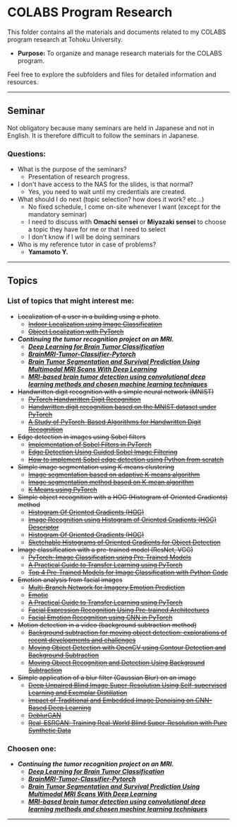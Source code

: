 # COLABS Program Research

This folder contains all the materials and documents related to my COLABS program research at Tohoku University.

- **Purpose:** To organize and manage research materials for the COLABS program.

Feel free to explore the subfolders and files for detailed information and resources.

---

## Seminar
Not obligatory because many seminars are held in Japanese and not in English. It is therefore difficult to follow the seminars in Japanese.

### Questions:
- What is the purpose of the seminars?
    - Presentation of research progress.
- I don't have access to the NAS for the slides, is that normal?
    - Yes, you need to wait until my credentials are created.
- What should I do next (topic selection? how does it work? etc...)
    - No fixed schedule, I come on-site whenever I want (except for the mandatory seminar)
    - I need to discuss with **Omachi sensei** or **Miyazaki sensei** to choose a topic they have for me or that I need to select
    - I don't know if I will be doing seminars
- Who is my reference tutor in case of problems?
    - **Yamamoto Y.**

---

## Topics

### List of topics that might interest me:
- ~~Localization of a user in a building using a photo~~.
    - ~~[Indoor Localization using Image Classification](https://journals.plos.org/plosone/article?id=10.1371/journal.pone.0307569)~~
    - ~~[Object Localization with PyTorch](https://blog.paperspace.com/object-localization-using-pytorch-1/)~~
- ***Continuing the tumor recognition project on an MRI.***
    - [***Deep Learning for Brain Tumor Classification***](https://ar5iv.labs.arxiv.org/html/2408.00636)
    - [***BrainMRI-Tumor-Classifier-Pytorch***](https://github.com/HalemoGPA/BrainMRI-Tumor-Classifier-Pytorch)
    - [***Brain Tumor Segmentation and Survival Prediction Using Multimodal MRI Scans With Deep Learning***](https://www.frontiersin.org/journals/neuroscience/articles/10.3389/fnins.2019.00810/full)
    - [***MRI-based brain tumor detection using convolutional deep learning methods and chosen machine learning techniques***](https://bmcmedinformdecismak.biomedcentral.com/articles/10.1186/s12911-023-02114-6)
- ~~Handwritten digit recognition with a simple neural network (MNIST)~~
    - ~~[PyTorch Handwritten Digit Recognition](https://github.com/billy-enrizky/Pytorch-Handwritten-Digit-Recognition)~~
    - ~~[Handwritten digit recognition based on the MNIST dataset under PyTorch](https://pdfs.semanticscholar.org/f73b/2aedd9daf30b2b54c4fa0ed9d4a14d236336.pdf)~~
    - ~~[A Study of PyTorch-Based Algorithms for Handwritten Digit Recognition](https://link.springer.com/chapter/10.1007/978-981-97-4393-3_22)~~
- ~~Edge detection in images using Sobel filters~~
    - ~~[Implementation of Sobel Filters in PyTorch](https://github.com/chaddy1004/sobel-operator-pytorch)~~
    - ~~[Edge Detection Using Guided Sobel Image Filtering](https://link.springer.com/article/10.1007/s11277-023-10628-5)~~
    - ~~[How to implement Sobel edge detection using Python from scratch](https://adeveloperdiary.com/data-science/computer-vision/how-to-implement-sobel-edge-detection-using-python-from-scratch/)~~
- ~~Simple image segmentation using K-means clustering~~
    - ~~[Image segmentation based on adaptive K-means algorithm](https://jivp-eurasipjournals.springeropen.com/articles/10.1186/s13640-018-0309-3)~~
    - ~~[Image segmentation method based on K-mean algorithm](https://jivp-eurasipjournals.springeropen.com/articles/10.1186/s13640-018-0322-6)~~
    - ~~[K Means using PyTorch](https://github.com/subhadarship/kmeans_pytorch)~~
- ~~Simple object recognition with a HOG (Histogram of Oriented Gradients) method~~
    - ~~[Histogram Of Oriented Gradients (HOG)](https://github.com/loureirod/Human-detection-with-HOG)~~
    - ~~[Image Recognition using Histogram of Oriented Gradients (HOG) Descriptor](https://debuggercafe.com/image-recognition-using-histogram-of-oriented-gradients-hog-descriptor/)~~
    - ~~[Histogram Of Oriented Gradients (HOG)](https://github.com/preethampaul/HOG)~~
    - ~~[Sketchable Histograms of Oriented Gradients for Object Detection](https://link.springer.com/chapter/10.1007/978-3-642-33275-3_46)~~
- ~~Image classification with a pre-trained model (ResNet, VGG)~~
    - ~~[PyTorch: Image Classification using Pre-Trained Models](https://coderzcolumn.com/tutorials/artificial-intelligence/pytorch-image-classification-using-pre-trained-models)~~
    - ~~[A Practical Guide to Transfer Learning using PyTorch](https://www.kdnuggets.com/2023/06/practical-guide-transfer-learning-pytorch.html)~~
    - ~~[Top 4 Pre-Trained Models for Image Classification with Python Code](https://www.analyticsvidhya.com/blog/2020/08/top-4-pre-trained-models-for-image-classification-with-python-code/)~~
- ~~Emotion analysis from facial images~~
    - ~~[Multi-Branch Network for Imagery Emotion Prediction](https://ar5iv.labs.arxiv.org/html/2312.07500)~~
    - ~~[Emotic](https://github.com/Tandon-A/emotic)~~
    - ~~[A Practical Guide to Transfer Learning using PyTorch](https://www.kdnuggets.com/2023/06/practical-guide-transfer-learning-pytorch.html)~~
    - ~~[Facial Expression Recognition Using Pre-trained Architectures](https://www.mdpi.com/2673-4591/62/1/22)~~
    - ~~[Facial Emotion Recognition using CNN in PyTorch](https://ar5iv.labs.arxiv.org/html/2312.10818)~~
- ~~Motion detection in a video (background subtraction method)~~
    - ~~[Background subtraction for moving object detection: explorations of recent developments and challenges](https://link.springer.com/article/10.1007/s00371-021-02286-0)~~
    - ~~[Moving Object Detection with OpenCV using Contour Detection and Background Subtraction](https://learnopencv.com/moving-object-detection-with-opencv/)~~
    - ~~[Moving Object Recognition and Detection Using Background Subtraction](https://link.springer.com/chapter/10.1007/978-981-13-0212-1_1)~~
- ~~Simple application of a blur filter (Gaussian Blur) on an image~~
    - ~~[Deep Unpaired Blind Image Super-Resolution Using Self-supervised Learning and Exemplar Distillation](https://link.springer.com/article/10.1007/s11263-023-01957-w)~~
    - ~~[Impact of Traditional and Embedded Image Denoising on CNN-Based Deep Learning](https://www.mdpi.com/2076-3417/13/20/11560)~~
    - ~~[DeblurGAN](https://github.com/KupynOrest/DeblurGAN)~~
    - ~~[Real-ESRGAN: Training Real-World Blind Super-Resolution with Pure Synthetic Data](https://ar5iv.labs.arxiv.org/html/2107.10833)~~

### Choosen one:
- ***Continuing the tumor recognition project on an MRI.***
    - [***Deep Learning for Brain Tumor Classification***](https://ar5iv.labs.arxiv.org/html/2408.00636)
    - [***BrainMRI-Tumor-Classifier-Pytorch***](https://github.com/HalemoGPA/BrainMRI-Tumor-Classifier-Pytorch)
    - [***Brain Tumor Segmentation and Survival Prediction Using Multimodal MRI Scans With Deep Learning***](https://www.frontiersin.org/journals/neuroscience/articles/10.3389/fnins.2019.00810/full)
    - [***MRI-based brain tumor detection using convolutional deep learning methods and chosen machine learning techniques***](https://bmcmedinformdecismak.biomedcentral.com/articles/10.1186/s12911-023-02114-6)

---